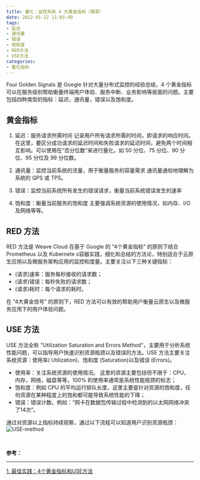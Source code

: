```yaml
---
title: 量化：监控系统 4 大黄金指标（摘录）
date: 2022-01-22 11:03:49
tags:
- 延迟
- 通讯量
- 错误
- 饱和度
- RED方法
- USE方法
categories:
- 量化指标
---
```


Four Golden Signals 是 Google 针对大量分布式监控的经验总结，4 个黄金指标可以在服务级别帮助衡量终端用户体验、服务中断、业务影响等层面的问题。主要包括四种类型的指标：延迟，通讯量，错误以及饱和度。

<!-- more -->

## 黄金指标

1. 延迟：服务请求所需时间
记录用户所有请求所需的时间，即请求的响应时间。在这里，要区分成功请求的延迟时间和失败请求的延迟时间，避免两个时间相互影响。可以使用在“百分位数”来进行量化，如 50 分位、75 分位、90 分位、95 分位及 99 分位数。 

2. 通讯量：监控当前系统的流量，用于衡量服务的容量需求
通讯量通俗地理解为系统的 QPS 或 TPS。

3. 错误：监控当前系统所有发生的错误请求，衡量当前系统错误发生的速率

4. 饱和度：衡量当前服务的饱和度
主要强调系统资源的使用情况，如内存、I/O 及网络等等。

## RED 方法
RED 方法是 Weave Cloud 在基于 Google 的 “4个黄金指标” 的原则下结合 Prometheus 以及 Kubernete s容器实践，细化和总结的方法论，特别适合于云原生应用以及微服务架构应用的监控和度量。主要关注以下三种关键指标：
- (请求)速率：服务每秒接收的请求数；
- (请求)错误：每秒失败的请求数；
- (请求)耗时：每个请求的耗时。

在 “4大黄金信号” 的原则下，RED 方法可以有效的帮助用户衡量云原生以及微服务应用下的用户体验问题。

## USE 方法
USE 方法全称 "Utilization Saturation and Errors Method"，主要用于分析系统性能问题，可以指导用户快速识别资源瓶颈以及错误的方法。USE 方法主要关注系统资源：使用率( Utilization)、饱和度 (Saturation)以及错误 (Errors)。
- 使用率：关注系统资源的使用情况。 这里的资源主要包括但不限于：CPU，内存，网络，磁盘等等，100% 的使用率通常是系统性能瓶颈的标志；
- 饱和度：例如 CPU 的平均运行排队长度，这里主要是针对资源的饱和度，任何资源在某种程度上的饱和都可能导致系统性能的下降；
- 错误：错误计数。例如：“网卡在数据包传输过程中检测到的以太网网络冲突了14次”。

通过对资源以上指标持续观察，通过以下流程可以知道用户识别资源瓶颈：
![USE-method](/images/measuement/USE-method.png "USE-method")

</br>

**参考：**

----
[1]:https://yunlzheng.gitbook.io/prometheus-book/parti-prometheus-ji-chu/promql/prometheus-promql-best-praticase

[1. 最佳实践：4个黄金指标和USE方法][1]

